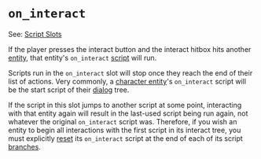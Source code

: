# `on_interact`

See: [Script Slots](../scripts/script_slots)

If the player presses the interact button and the interact hitbox hits another [entity](../entities), that entity's `on_interact` [script](../scripts) will run.

Scripts run in the `on_interact` slot will stop once they reach the end of their list of actions. Very commonly, a [character entity](../entities/character_entity)'s `on_interact` script will be the start script of their [dialog](../dialogs) tree.

If the script in this slot jumps to another script at some point, interacting with that entity again will result in the last-used script being run again, not whatever the original `on_interact` script was. Therefore, if you wish an entity to begin all interactions with the first script in its interact tree, you must explicitly [reset](../SET_ENTITY_INTERACT_SCRIPT) its `on_interact` script at the end of each of its script [branches](../techniques/beginnings_middles_and_ends).
